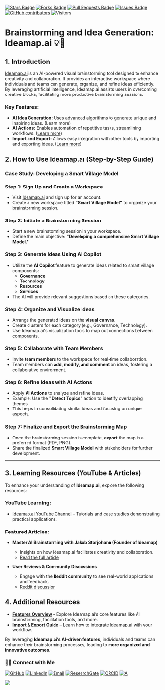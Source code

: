 <a href="https://github.com/drshahizan/short-course/stargazers"><img src="https://img.shields.io/github/stars/drshahizan/short-course" alt="Stars Badge"/></a>
<a href="https://github.com/drshahizan/short-course/network/members"><img src="https://img.shields.io/github/forks/drshahizan/short-course" alt="Forks Badge"/></a>
<a href="https://github.com/drshahizan/short-course/pulls"><img src="https://img.shields.io/github/issues-pr/drshahizan/short-course" alt="Pull Requests Badge"/></a>
<a href="https://github.com/drshahizan/short-course"><img src="https://img.shields.io/github/issues/drshahizan/short-course" alt="Issues Badge"/></a>
<a href="https://github.com/drshahizan/short-course/graphs/contributors"><img alt="GitHub contributors" src="https://img.shields.io/github/contributors/drshahizan/short-course?color=2b9348"></a>
![Visitors](https://api.visitorbadge.io/api/visitors?path=https%3A%2F%2Fgithub.com%2Fdrshahizan%2Fshort-course&labelColor=%23d9e3f0&countColor=%23697689&style=flat)

# Brainstorming and Idea Generation: Ideamap.ai 💡🧠

## 1. Introduction

[Ideamap.ai](https://ideamap.ai) is an AI-powered visual brainstorming tool designed to enhance creativity and collaboration. It provides an interactive workspace where individuals and teams can generate, organize, and refine ideas efficiently. By leveraging artificial intelligence, Ideamap.ai assists users in overcoming creative blocks, facilitating more productive brainstorming sessions.

### Key Features:

- **AI Idea Generation:** Uses advanced algorithms to generate unique and inspiring ideas. ([Learn more](https://ideamap.ai/en-us/features/ai-idea-generation))
- **AI Actions:** Enables automation of repetitive tasks, streamlining workflows. ([Learn more](https://ideamap.ai/en-us/features/ai-actions))
- **Import and Export:** Allows easy integration with other tools by importing and exporting ideas. ([Learn more](https://ideamap.ai/en-us/features/import-and-export))


## 2. How to Use Ideamap.ai (Step-by-Step Guide)

### **Case Study: Developing a Smart Village Model**

### **Step 1: Sign Up and Create a Workspace**
- Visit [Ideamap.ai](https://ideamap.ai/) and sign up for an account.
- Create a new workspace titled **"Smart Village Model"** to organize your brainstorming session.

### **Step 2: Initiate a Brainstorming Session**
- Start a new brainstorming session in your workspace.
- Define the main objective: **"Developing a comprehensive Smart Village Model."**

### **Step 3: Generate Ideas Using AI Copilot**
- Utilize the **AI Copilot** feature to generate ideas related to smart village components:
  - **Governance**
  - **Technology**
  - **Resources**
  - **Services**
- The AI will provide relevant suggestions based on these categories.

### **Step 4: Organize and Visualize Ideas**
- Arrange the generated ideas on the **visual canvas**.
- Create clusters for each category (e.g., Governance, Technology).
- Use Ideamap.ai's visualization tools to map out connections between components.

### **Step 5: Collaborate with Team Members**
- Invite **team members** to the workspace for real-time collaboration.
- Team members can **add, modify, and comment** on ideas, fostering a collaborative environment.

### **Step 6: Refine Ideas with AI Actions**
- Apply **AI Actions** to analyze and refine ideas.
- Example: Use the **"Detect Topics"** action to identify overlapping themes.
- This helps in consolidating similar ideas and focusing on unique aspects.

### **Step 7: Finalize and Export the Brainstorming Map**
- Once the brainstorming session is complete, **export** the map in a preferred format (PDF, PNG).
- Share the finalized **Smart Village Model** with stakeholders for further development.

---

## 3. Learning Resources (YouTube & Articles)

To enhance your understanding of **Ideamap.ai**, explore the following resources:

### **YouTube Learning:**
- [Ideamap.ai YouTube Channel](https://www.youtube.com/) – Tutorials and case studies demonstrating practical applications.

### **Featured Articles:**
- **Master AI Brainstorming with Jakob Storjohann (Founder of Ideamap)**
  - Insights on how Ideamap.ai facilitates creativity and collaboration.  
  - [Read the full article](https://nesslabs.com/ideamap-featured-tool?utm_source=chatgpt.com)
  
- **User Reviews & Community Discussions**
  - Engage with the **Reddit community** to see real-world applications and feedback.
  - [Reddit discussion](https://www.reddit.com/r/Creativity/comments/1igxgws/why_ideamapai_is_a_game_changer_for_organizing/?utm_source=chatgpt.com)

## 4. Additional Resources

- **[Features Overview](https://ideamap.ai/en-us/features?utm_source=chatgpt.com)** – Explore Ideamap.ai’s core features like AI brainstorming, facilitation tools, and more.
- **[Import & Export Guide](https://ideamap.ai/en-us/features/import-and-export?utm_source=chatgpt.com)** – Learn how to integrate Ideamap.ai with your workflow.

By leveraging **Ideamap.ai’s AI-driven features**, individuals and teams can enhance their brainstorming processes, leading to **more organized and innovative outcomes**.


### 🙌🏻 Connect with Me
<p align="left">
    <a href="https://github.com/drshahizan" target="_blank"><img alt="GitHub" src="https://img.shields.io/badge/-@drshahizan-181717?style=flat-square&logo=GitHub&logoColor=white"></a>
    <a href="https://www.linkedin.com/in/drshahizan" target="_blank"><img alt="LinkedIn" src="https://img.shields.io/badge/-drshahizan-blue?style=flat-square&logo=Linkedin&logoColor=white&link=https://www.linkedin.com/in/drshahizan/"></a>
    <a href="mailto:shahizan@utm.my" target="_blank"><img alt="Email" src="https://img.shields.io/badge/-shahizan@utm.my-c14438?style=flat-square&logo=Gmail&logoColor=white&link=mailto:shahizan@utm.my.com"></a>
    <a href="https://www.researchgate.net/profile/Mohd-Othman-28" target="_blank"><img alt="ResearchGate" src="https://img.shields.io/badge/-ResearchGate-00CCBB?style=flat-square&logo=ResearchGate&logoColor=white"></a>
    <a href="https://orcid.org/0000-0003-4261-1873" target="_blank"><img alt="ORCID" src="https://img.shields.io/badge/-ORCID-A6CE39?style=flat-square&logo=ORCID&logoColor=white"></a> 
 <a href="https://visitorbadge.io/status?path=https%3A%2F%2Fgithub.com%2Fdrshahizan" target="_blank"><img alt="A" src="https://api.visitorbadge.io/api/visitors?path=https%3A%2F%2Fgithub.com%2Fdrshahizan&labelColor=%23697689&countColor=%23555555&style=plastic"></a>
 
![](https://hit.yhype.me/github/profile?user_id=81284918)
</p>



